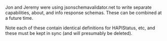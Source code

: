 Jon and Jeremy were using jsonschemavalidator.net to write separate capabilities, about, and info response schemas. These can be combined at a future time.

Note each of these contain identical definitions for HAPIStatus, etc, and these must be kept in sync (and will presumably be deleted).
